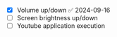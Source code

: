  - [x] Volume up/down ✅ 2024-09-16
 - [ ] Screen brightness up/down
 - [ ] Youtube application execution
